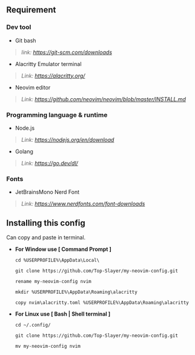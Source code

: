 ## **Requirement**

### **Dev tool**

- Git bash

> *link: https://git-scm.com/downloads*

- Alacritty Emulator terminal

> *Link: https://alacritty.org/*

- Neovim editor

> *Link: https://github.com/neovim/neovim/blob/master/INSTALL.md*

### **Programming language & runtime**

- Node.js

> *Link: https://nodejs.org/en/download*

- Golang

> *Link: https://go.dev/dl/*

### **Fonts**

- JetBrainsMono Nerd Font

> *Link: https://www.nerdfonts.com/font-downloads*

## **Installing this config**

Can copy and paste in terminal.

-  **For Window use [ Command Prompt ]**

       cd %USERPROFILE%\AppData\Local\

       git clone https://github.com/Top-Slayer/my-neovim-config.git

       rename my-neovim-config nvim

       mkdir %USERPROFILE%\AppData\Roaming\alacritty

       copy nvim\alacritty.toml %USERPROFILE%\AppData\Roaming\alacritty

- **For Linux use [ Bash | Shell terminal ]**
  
      cd ~/.config/
  
      git clone https://github.com/Top-Slayer/my-neovim-config.git
  
      mv my-neovim-config nvim
